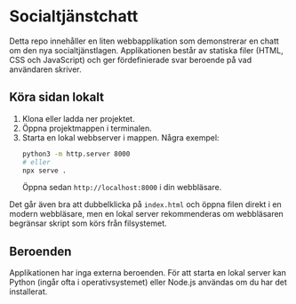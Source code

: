 # Socialtjänstchatt

Detta repo innehåller en liten webbapplikation som demonstrerar en chatt om den nya socialtjänstlagen. Applikationen består av statiska filer (HTML, CSS och JavaScript) och ger fördefinierade svar beroende på vad användaren skriver.

## Köra sidan lokalt

1. Klona eller ladda ner projektet.
2. Öppna projektmappen i terminalen.
3. Starta en lokal webbserver i mappen. Några exempel:
   ```bash
   python3 -m http.server 8000
   # eller
   npx serve .
   ```
   Öppna sedan `http://localhost:8000` i din webbläsare.

Det går även bra att dubbelklicka på `index.html` och öppna filen direkt i en modern webbläsare, men en lokal server rekommenderas om webbläsaren begränsar skript som körs från filsystemet.

## Beroenden

Applikationen har inga externa beroenden. För att starta en lokal server kan Python (ingår ofta i operativsystemet) eller Node.js användas om du har det installerat.

